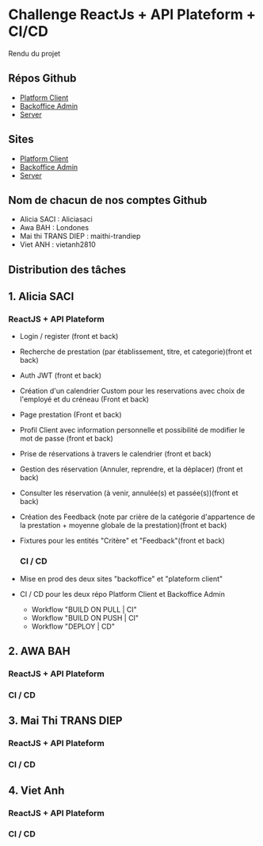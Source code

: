 # Challenge ReactJs + API Plateform + CI/CD 

Rendu du projet

## Répos Github
- [Platform Client](https://aliciasaci.github.io/platform-react-cicd-challenge/)
- [Backoffice Admin](https://aliciasaci.github.io/backoffice-challenge-5S1/)
- [Server](https://gentle-chamber-06249-b77e1a20e14f.herokuapp.com/api)

## Sites 
- [Platform Client](https://github.com/Aliciasaci/platform-react-cicd-challenge)
- [Backoffice Admin](https://github.com/Aliciasaci/backoffice-challenge-5S1)
- [Server](https://github.com/Londones/server)

## Nom de chacun de nos comptes Github
- Alicia SACI : Aliciasaci 
- Awa BAH : Londones
- Mai thi TRANS DIEP :  maithi-trandiep 
- Viet ANH :  vietanh2810 


## Distribution des tâches
 ## 1. Alicia SACI
    
   ### ReactJS + API Plateform
 - Login / register (front et back)
 - Recherche de prestation (par établissement, titre, et categorie)(front et back)
 - Auth JWT (front et back)
 - Création d'un calendrier Custom pour les reservations avec choix de l'employé et du créneau (Front et back)
 - Page prestation (Front et back)
 - Profil Client avec information personnelle et possibilité de modifier le mot de passe (front et back)
 - Prise de réservations à travers le calendrier (front et back)
 - Gestion des réservation (Annuler, reprendre, et la déplacer) (front et back)
 - Consulter les réservation (à venir, annulée(s) et passée(s))(front et back)
 - Création des Feedback (note par crière de la catégorie d'appartence de la prestation + moyenne globale de la prestation)(front et back)
 - Fixtures pour les entités "Critère" et "Feedback"(front et back)

    ### CI / CD 
  - Mise en prod des deux sites "backoffice" et "plateform client"
  - CI / CD pour les deux répo Platform Client et Backoffice Admin
   
    - Workflow "BUILD ON PULL | CI"
    - Workflow "BUILD ON PUSH | CI"
    - Workflow "DEPLOY | CD"

  ## 2. AWA BAH
    
   ### ReactJS + API Plateform

   ### CI / CD 
  
  ## 3. Mai Thi TRANS DIEP
    
   ### ReactJS + API Plateform

   ### CI / CD 

  ## 4. Viet Anh
    
   ### ReactJS + API Plateform

   ### CI / CD 